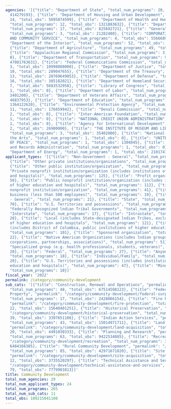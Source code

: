 ```yaml
---
agencies: '[{"title": "Department of State", "total_num_programs": 20, "total_obs":
  414279193}, {"title": "Department of Housing and Urban Development", "total_num_programs":
  14, "total_obs": 5695874599}, {"title": "Department of Health and Human Services",
  "total_num_programs": 12, "total_obs": 1321883632}, {"title": "Department of Commerce",
  "total_num_programs": 17, "total_obs": 825692721}, {"title": "General Services Administration",
  "total_num_programs": 3, "total_obs": 21282480}, {"title": "CORPORATION FOR NATIONAL
  AND COMMUNITY SERVICE", "total_num_programs": 4, "total_obs": 55666890}, {"title":
  "Department of the Interior", "total_num_programs": 52, "total_obs": 1709053302},
  {"title": "Department of Agriculture", "total_num_programs": 49, "total_obs": 12287487801},
  {"title": "Appalachian Regional Commission", "total_num_programs": 3, "total_obs":
  0}, {"title": "Department of Transportation", "total_num_programs": 9, "total_obs":
  47081763631}, {"title": "Federal Communications Commission", "total_num_programs":
  3, "total_obs": 10998800000}, {"title": "Department of Justice", "total_num_programs":
  10, "total_obs": 289047655}, {"title": "Department of the Treasury", "total_num_programs":
  13, "total_obs": 20769649053}, {"title": "Department of Defense", "total_num_programs":
  16, "total_obs": 385182021}, {"title": "Department of Homeland Security", "total_num_programs":
  7, "total_obs": 5683532958}, {"title": "Library of Congress", "total_num_programs":
  1, "total_obs": 0}, {"title": "Department of Labor", "total_num_programs": 1, "total_obs":
  3401200}, {"title": "Department of Veterans Affairs", "total_num_programs": 3, "total_obs":
  46837953}, {"title": "Department of Education", "total_num_programs": 4, "total_obs":
  1364122620}, {"title": "Environmental Protection Agency", "total_num_programs":
  11, "total_obs": 176859942}, {"title": "Denali Commission", "total_num_programs":
  2, "total_obs": 0}, {"title": "Inter-American Foundation", "total_num_programs":
  1, "total_obs": 0}, {"title": "NATIONAL CREDIT UNION ADMINISTRATION", "total_num_programs":
  1, "total_obs": 0}, {"title": "Agency for International Development", "total_num_programs":
  2, "total_obs": 26900000}, {"title": "THE INSTITUTE OF MUSEUM AND LIBRARY SERVICES",
  "total_num_programs": 3, "total_obs": 35402000}, {"title": "National Endowment for
  the Arts", "total_num_programs": 1, "total_obs": 0}, {"title": "UNITED STATES INSTITUTE
  OF PEACE", "total_num_programs": 1, "total_obs": 1304045}, {"title": "National Archives
  and Records Administration", "total_num_programs": 1, "total_obs": 0}, {"title":
  "Department of Energy", "total_num_programs": 1, "total_obs": 21017410}]'
applicant_types: '[{"title": "Non-Government - General", "total_num_programs": 22},
  {"title": "Other private institutions/organizations", "total_num_programs": 58},
  {"title": "Other public institution/organization", "total_num_programs": 65}, {"title":
  "Private nonprofit institution/organization (includes institutions of higher education
  and hospitals)", "total_num_programs": 125}, {"title": "Profit organization", "total_num_programs":
  50}, {"title": "Public nonprofit institution/organization (includes institutions
  of higher education and hospitals)", "total_num_programs": 112}, {"title": "Quasi-public
  nonprofit institution/organization", "total_num_programs": 41}, {"title": "Small
  business (less than 500 employees)", "total_num_programs": 19}, {"title": "Government
  - General", "total_num_programs": 21}, {"title": "State", "total_num_programs":
  70}, {"title": "U.S. Territories and possessions", "total_num_programs": 47}, {"title":
  "Federally Recognized lndian Tribal Governments", "total_num_programs": 99}, {"title":
  "Interstate", "total_num_programs": 17}, {"title": "Intrastate", "total_num_programs":
  20}, {"title": "Local (includes State-designated lndian Tribes, excludes institutions
  of higher education and hospitals", "total_num_programs": 121}, {"title": "State
  (includes District of Columbia, public institutions of higher education and hospitals)",
  "total_num_programs": 101}, {"title": "Sponsored organization", "total_num_programs":
  22}, {"title": "Native American Organizations (includes lndian groups, cooperatives,
  corporations, partnerships, associations)", "total_num_programs": 51}, {"title":
  "Specialized group (e.g. health professionals, students, veterans)", "total_num_programs":
  20}, {"title": "Federal", "total_num_programs": 27}, {"title": "Anyone/general public",
  "total_num_programs": 18}, {"title": "Individual/Family", "total_num_programs":
  20}, {"title": "U.S. Territories and possessions (includes institutions of higher
  education and hospitals)", "total_num_programs": 47}, {"title": "Minority group",
  "total_num_programs": 10}]'
fiscal_year: '2022'
permalink: /category/community-development
sub_cats: '[{"title": "Construction, Renewal and Operations", "permalink": "/category/community-development/construction--renewal-and-operations",
  "total_num_programs": 48, "total_obs": 67514508123}, {"title": "Federal Surplus
  Property", "permalink": "/category/community-development/federal-surplus-property",
  "total_num_programs": 17, "total_obs": 2428066154}, {"title": "Fire Protection",
  "permalink": "/category/community-development/fire-protection", "total_num_programs":
  22, "total_obs": 15640401251}, {"title": "Historical Preservation", "permalink":
  "/category/community-development/historical-preservation", "total_num_programs":
  39, "total_obs": 3397651106}, {"title": "Indian Action Services", "permalink": "/category/community-development/indian-action-services",
  "total_num_programs": 43, "total_obs": 15014971711}, {"title": "Land Acquisition",
  "permalink": "/category/community-development/land-acquisition", "total_num_programs":
  20, "total_obs": 4491030333}, {"title": "Planning and Research", "permalink": "/category/community-development/planning-and-research",
  "total_num_programs": 63, "total_obs": 9422534085}, {"title": "Recreation", "permalink":
  "/category/community-development/recreation", "total_num_programs": 33, "total_obs":
  6484166385}, {"title": "Rural Community Development", "permalink": "/category/community-development/rural-community-development",
  "total_num_programs": 85, "total_obs": 42971671820}, {"title": "Site Acquisition",
  "permalink": "/category/community-development/site-acquisition", "total_num_programs":
  12, "total_obs": 3735520297}, {"title": "Technical Assistance and Services", "permalink":
  "/category/community-development/technical-assistance-and-services", "total_num_programs":
  79, "total_obs": 7779903813}]'
title: Community Development
total_num_agencies: 29
total_num_applicant_types: 24
total_num_programs: 265
total_num_sub_cats: 11
total_obs: 109215041108
---
```


